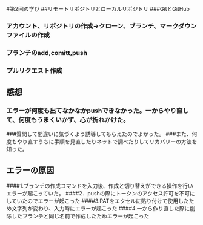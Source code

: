 #第2回の学び
##リモートリポジトリとローカルリポジトリ
###GitとGitHub
### アカウント、リポジトリの作成→クローン、ブランチ、マークダウンファイルの作成
### ブランチのadd,comitt,push
### プルリクエスト作成

## 感想
### エラーが何度も出てなかなかpushできなかった。一からやり直して、何度もうまくいかず、心が折れかけた。
###質問して間違いに気づくよう誘導してもらえたのでよかった。
###また、何度もやり直すうちに手順を見直したりネットで調べたりしてリカバリーの方法を知った。
## エラーの原因
####1.ブランチの作成コマンドを入力後、作成と切り替えができる操作を行いエラーが起こっていた。
####2．pushの際にトークンのアクセス許可を不可にしていたのでエラーが起こった
####3.PATをエクセルに貼り付けて使用したため文字列が変わり、入力時にエラーが起こった
####4.一から作り直した際に削除したブランチと同じ名前で作成したためエラーが起こった